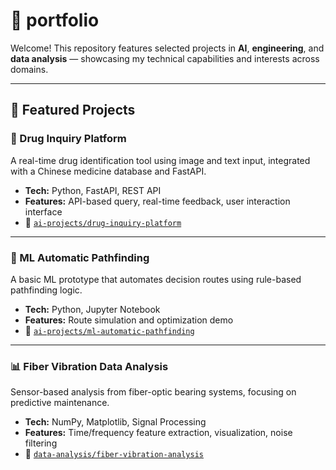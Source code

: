 # 💼 portfolio

Welcome! This repository features selected projects in **AI**, **engineering**, and **data analysis** — showcasing my technical capabilities and interests across domains.

---

## 🚀 Featured Projects

### 🧠 Drug Inquiry Platform
A real-time drug identification tool using image and text input, integrated with a Chinese medicine database and FastAPI.
- **Tech:** Python, FastAPI, REST API
- **Features:** API-based query, real-time feedback, user interaction interface  
- 📁 [`ai-projects/drug-inquiry-platform`](./ai-projects/drug-inquiry-platform)

---

### 🧭 ML Automatic Pathfinding
A basic ML prototype that automates decision routes using rule-based pathfinding logic.
- **Tech:** Python, Jupyter Notebook
- **Features:** Route simulation and optimization demo  
- 📁 [`ai-projects/ml-automatic-pathfinding`](./ai-projects/ml-automatic-pathfinding)

---

### 📊 Fiber Vibration Data Analysis
Sensor-based analysis from fiber-optic bearing systems, focusing on predictive maintenance.
- **Tech:** NumPy, Matplotlib, Signal Processing
- **Features:** Time/frequency feature extraction, visualization, noise filtering  
- 📁 [`data-analysis/fiber-vibration-analysis`](./data-analysis/fiber-vibration-analysis)
